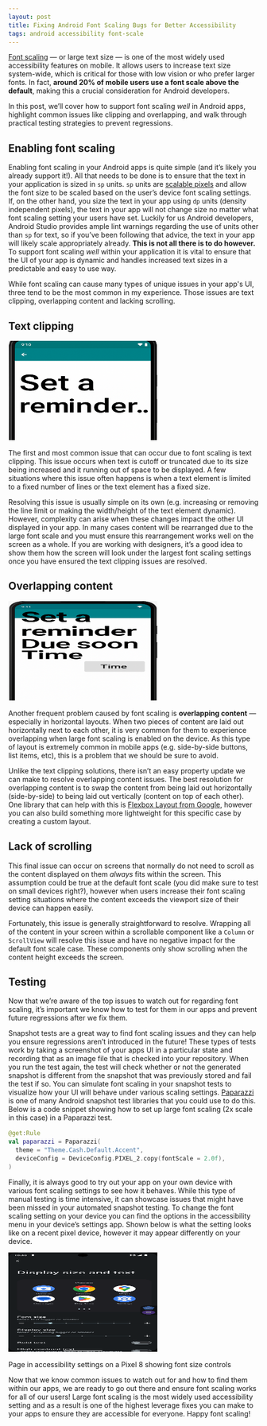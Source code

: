 ```yaml
---
layout: post
title: Fixing Android Font Scaling Bugs for Better Accessibility
tags: android accessibility font-scale
---
```


[Font scaling](https://support.google.com/accessibility/android/answer/12159181?hl=en) — or large text size — is one of the most widely used accessibility features on mobile. It allows users to increase text size system-wide, which is critical for those with low vision or who prefer larger fonts. In fact, **around 20% of mobile users use a font scale above the default**, making this a crucial consideration for Android developers.

In this post, we’ll cover how to support font scaling *well* in Android apps, highlight common issues like clipping and overlapping, and walk through practical testing strategies to prevent regressions.

## Enabling font scaling

Enabling font scaling in your Android apps is quite simple (and it’s likely you already support it!). All that needs to be done is to ensure that the text in your application is sized in `sp` units. `sp` units are [scalable pixels](https://developer.android.com/design/ui/mobile/guides/layout-and-content/grids-and-units#takeaways) and allow the font size to be scaled based on the user’s device font scaling settings. If, on the other hand, you size the text in your app using `dp` units (density independent pixels), the text in your app will not change size no matter what font scaling setting your users have set. Luckily for us Android developers, Android Studio provides ample lint warnings regarding the use of units other than `sp` for text, so if you’ve been following that advice, the text in your app will likely scale appropriately already. **This is not all there is to do however.** To support font scaling *well* within your application it is vital to ensure that the UI of your app is dynamic and handles increased text sizes in a predictable and easy to use way.

While font scaling can cause many types of unique issues in your app's UI, three tend to be the most common in my experience. Those issues are text clipping, overlapping content and lacking scrolling.

## Text clipping

<img src="images/text_clipping.png" width="300" height="200">

The first and most common issue that can occur due to font scaling is text clipping. This issue occurs when text is cutoff or truncated due to its size being increased and it running out of space to be displayed. A few situations where this issue often happens is when a text element is limited to a fixed number of lines or the text element has a fixed size.

Resolving this issue is usually simple on its own (e.g. increasing or removing the line limit or making the width/height of the text element dynamic). However, complexity can arise when these changes impact the other UI displayed in your app. In many cases content will be rearranged due to the large font scale and you must ensure this rearrangement works well on the screen as a whole. If you are working with designers, it’s a good idea to show them how the screen will look under the largest font scaling settings once you have ensured the text clipping issues are resolved.

## Overlapping content

<img src="images/overlapping_content.png" width="300" height="200">

Another frequent problem caused by font scaling is **overlapping content** — especially in horizontal layouts. When two pieces of content are laid out horizontally next to each other, it is very common for them to experience overlapping when large font scaling is enabled on the device. As this type of layout is extremely common in mobile apps (e.g. side-by-side buttons, list items, etc), this is a problem that we should be sure to avoid.

Unlike the text clipping solutions, there isn’t an easy property update we can make to resolve overlapping content issues. The best resolution for overlapping content is to swap the content from being laid out horizontally (side-by-side) to being laid out vertically (content on top of each other). One library that can help with this is [Flexbox Layout from Google](https://github.com/google/flexbox-layout), however you can also build something more lightweight for this specific case by creating a custom layout.

## Lack of scrolling

This final issue can occur on screens that normally do not need to scroll as the content displayed on them *always* fits within the screen. This assumption could be true at the default font scale (you did make sure to test on small devices right?), however when users increase their font scaling setting situations where the content exceeds the viewport size of their device can happen easily. 

Fortunately, this issue is generally straightforward to resolve. Wrapping all of the content in your screen within a scrollable component like a `Column` or `ScrollView` will resolve this issue and have no negative impact for the default font scale case. These components only show scrolling when the content height exceeds the screen.

## Testing

Now that we’re aware of the top issues to watch out for regarding font scaling, it’s important we know how to test for them in our apps and prevent future regressions after we fix them.

Snapshot tests are a great way to find font scaling issues and they can help you ensure regressions aren’t introduced in the future! These types of tests work by taking a screenshot of your apps UI in a particular state and recording that as an image file that is checked into your repository. When you run the test again, the test will check whether or not the generated snapshot is different from the snapshot that was previously stored and fail the test if so. You can simulate font scaling in your snapshot tests to visualize how your UI will behave under various scaling settings. [Paparazzi](https://github.com/cashapp/paparazzi) is one of many Android snapshot test libraries that you could use to do this. Below is a code snippet showing how to set up large font scaling (2x scale in this case) in a Paparazzi test. 

```kotlin
@get:Rule
val paparazzi = Paparazzi(
  theme = "Theme.Cash.Default.Accent",
  deviceConfig = DeviceConfig.PIXEL_2.copy(fontScale = 2.0f),
)
```

Finally, it is always good to try out your app on your own device with various font scaling settings to see how it behaves. While this type of manual testing is time intensive, it can showcase issues that might have been missed in your automated snapshot testing. To change the font scaling setting on your device you can find the options in the accessibility menu in your device’s settings app. Shown below is what the setting looks like on a recent pixel device, however it may appear differently on your device. 

<img src="images/font_scale_settings_page.png" width="300" height="200">

Page in accessibility settings on a Pixel 8 showing font size controls

Now that we know common issues to watch out for and how to find them within our apps, we are ready to go out there and ensure font scaling works for all of our users! Large font scaling is the most widely used accessibility setting and as a result is one of the highest leverage fixes you can make to your apps to ensure they are accessible for everyone. Happy font scaling!